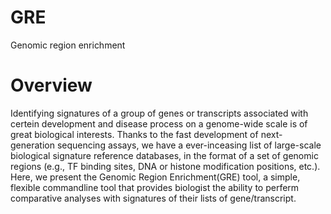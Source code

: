 # GRE
Genomic region enrichment 

# Overview
Identifying signatures of a group of genes or transcripts associated with certein development and disease process on a genome-wide scale is of great biological interests. Thanks to the fast development of next-generation sequencing assays, we have a ever-inceasing list of  large-scale biological signature reference databases, in the format of a set of genomic regions (e.g., TF binding sites, DNA or histone modification positions, etc.). Here, we present the Genomic Region Enrichment(GRE) tool, a simple, flexible commandline tool that provides biologist the ability to perferm comparative analyses with signatures of their lists of gene/transcript. 

